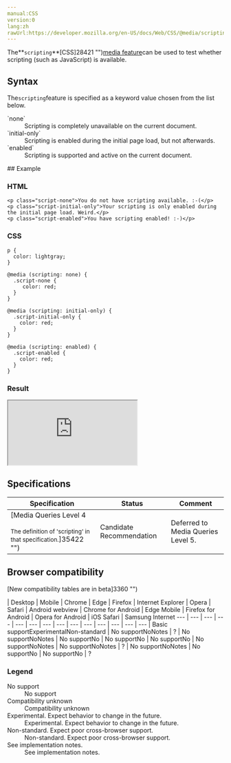 ```yaml
---
manual:CSS
version:0
lang:zh
rawUrl:https://developer.mozilla.org/en-US/docs/Web/CSS/@media/scripting
---
```






The**`scripting`**[CSS]28421 "")[media feature](%30559#Media_features "")can be used to test whether scripting (such as JavaScript) is available.


## Syntax<a name="Syntax"></a>


The`scripting`feature is specified as a keyword value chosen from the list below.

<dl><dt id=''>`none`</dt><dd>Scripting is completely unavailable on the current document.</dd><dt id=''>`initial-only`</dt><dd>Scripting is enabled during the initial page load, but not afterwards.</dd><dt id=''>`enabled`</dt><dd>Scripting is supported and active on the current document.</dd></dl>
## Example<a name="Example"></a>

### HTML<a name="HTML"></a>

```
<p class="script-none">You do not have scripting available. :-(</p>
<p class="script-initial-only">Your scripting is only enabled during the initial page load. Weird.</p>
<p class="script-enabled">You have scripting enabled! :-)</p>
```

### CSS<a name="CSS"></a>

```
p {
  color: lightgray;
}

@media (scripting: none) {
  .script-none {
     color: red;
  }
}

@media (scripting: initial-only) {
  .script-initial-only {
    color: red;
  }
}

@media (scripting: enabled) {
  .script-enabled {
    color: red;
  }
}
```

### Result<a name="Result"></a>


<iframe src='https://mdn.mozillademos.org/en-US/docs/Web/CSS/@media/scripting$samples/Example?revision=1385149' width='null' height='null'></iframe>



## Specifications<a name="Specifications"></a>

Specification | Status | Comment 
 ---  |  ---  |  ---  | 
[Media Queries Level 4<br></br><small>The definition of &#39;scripting&#39; in that specification.</small>]35422 "") | Candidate Recommendation | Deferred to Media Queries Level 5. 


## Browser compatibility<a name="Browser_compatibility"></a>
[New compatibility tables are in beta<i></i>]3360 "")

 | <abbr>Desktop<i></i></abbr> | <abbr>Mobile<i></i></abbr> 
 | <abbr>Chrome<i></i></abbr> | <abbr>Edge<i></i></abbr> | <abbr>Firefox<i></i></abbr> | <abbr>Internet Explorer<i></i></abbr> | <abbr>Opera<i></i></abbr> | <abbr>Safari<i></i></abbr> | <abbr>Android webview<i></i></abbr> | <abbr>Chrome for Android<i></i></abbr> | <abbr>Edge Mobile<i></i></abbr> | <abbr>Firefox for Android<i></i></abbr> | <abbr>Opera for Android<i></i></abbr> | <abbr>iOS Safari<i></i></abbr> | <abbr>Samsung Internet<i></i></abbr> 
 ---  |  ---  |  ---  |  ---  |  ---  |  ---  |  ---  |  ---  |  ---  |  ---  |  ---  |  ---  |  ---  |  ---  | 
Basic support<abbr>Experimental<i></i></abbr><abbr>Non-standard<i></i></abbr> | <abbr>No support</abbr>No<abbr>Notes<i></i></abbr> | <abbr>?</abbr> | <abbr>No support</abbr>No<abbr>Notes<i></i></abbr> | <abbr>No support</abbr>No | <abbr>No support</abbr>No | <abbr>No support</abbr>No | <abbr>No support</abbr>No<abbr>Notes<i></i></abbr> | <abbr>No support</abbr>No<abbr>Notes<i></i></abbr> | <abbr>?</abbr> | <abbr>No support</abbr>No<abbr>Notes<i></i></abbr> | <abbr>No support</abbr>No | <abbr>No support</abbr>No | <abbr>?</abbr> 


### Legend<a name="Legend"></a>
<dl><dt id=''><abbr>No support</abbr></dt><dd>No support</dd><dt id=''><abbr>Compatibility unknown</abbr></dt><dd>Compatibility unknown</dd><dt id=''><abbr>Experimental. Expect behavior to change in the future.<i></i></abbr></dt><dd>Experimental. Expect behavior to change in the future.</dd><dt id=''><abbr>Non-standard. Expect poor cross-browser support.<i></i></abbr></dt><dd>Non-standard. Expect poor cross-browser support.</dd><dt id=''><abbr>See implementation notes.<i></i></abbr></dt><dd>See implementation notes.</dd></dl>



